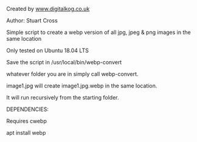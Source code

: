 Created by www.digitalkog.co.uk

Author: Stuart Cross

Simple script to create a webp version of all jpg, jpeg &amp; png images in the same location

Only tested on Ubuntu 18.04 LTS

Save the script in /usr/local/bin/webp-convert

whatever folder you are in simply call webp-convert.

image1.jpg will create image1.jpg.webp in the same location.

It will run recursively from the starting folder.

DEPENDENCIES:

Requires cwebp

apt install webp
